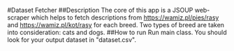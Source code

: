 #Dataset Fetcher
##Description
The core of this app is a JSOUP web-scraper which helps to fetch descriptions from https://wamiz.pl/pies/rasy and
https://wamiz.pl/kot/rasy for each breed. Two types of breed are taken into consideration: cats and dogs.
##How to run
Run main class. You should look for your output dataset in "dataset.csv".